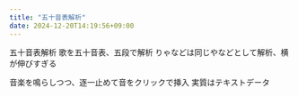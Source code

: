 ```yaml
---
title: "五十音表解析"
date: 2024-12-20T14:19:56+09:00
---
```

五十音表解析
歌を五十音表、五段で解析
りゃなどは同じやなどとして解析、横が伸びすぎる

音楽を鳴らしつつ、逐一止めて音をクリックで挿入
実質はテキストデータ
